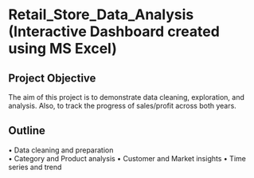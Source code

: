 # Retail_Store_Data_Analysis (Interactive Dashboard created using MS Excel)

## Project Objective
The aim of this project is to demonstrate data cleaning, exploration, and analysis. Also, to track the progress of sales/profit across both years.

## Outline
•	Data cleaning and preparation	
•	Category and Product analysis
•	Customer and Market insights
•	Time series and trend

